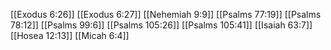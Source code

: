 [[Exodus 6:26]]
[[Exodus 6:27]]
[[Nehemiah 9:9]]
[[Psalms 77:19]]
[[Psalms 78:12]]
[[Psalms 99:6]]
[[Psalms 105:26]]
[[Psalms 105:41]]
[[Isaiah 63:7]]
[[Hosea 12:13]]
[[Micah 6:4]]
